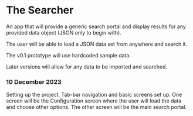 # The Searcher

An app that will provide a generic search portal and display results for any provided data object (JSON only to begin with).

The user will be able to load a JSON data set from anywhere and search it.

The v0.1 prototype will use hardcoded sample data.

Later versions will allow for any data to be imported and searched.

### 10 December 2023

Setting up the project. Tab-bar navigation and basic screens set up. One screen will be the Configuration screen where the user will load the data and choose other options. The other screen will be the main search portal.
